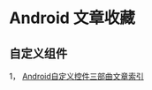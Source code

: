 # Android 文章收藏



## 自定义组件

1， [Android自定义控件三部曲文章索引](https://blog.csdn.net/harvic880925/article/details/50995268)

